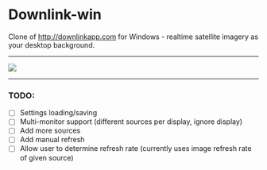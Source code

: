 # Downlink-win

Clone of http://downlinkapp.com for Windows - realtime satellite imagery as your desktop background.

---

![](https://i.imgur.com/gfGlsjc.jpg)

---

### TODO:

- [ ] Settings loading/saving
- [ ] Multi-monitor support (different sources per display, ignore display)
- [ ] Add more sources 
- [ ] Add manual refresh
- [ ] Allow user to determine refresh rate (currently uses image refresh rate of given source)
